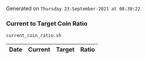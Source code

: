 Generated on `Thursday 23-September-2021 at 08:39:22`

### Current to Target Coin Ratio
`current_coin_ratio.sh`

Date|Current|Target|Ratio
---|---|---|---
